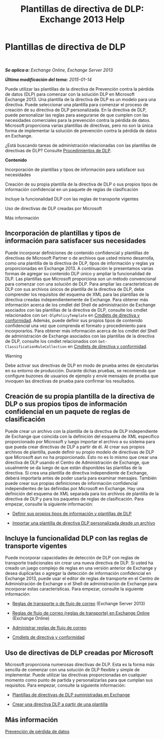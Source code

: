 ﻿---
title: 'Plantillas de directiva de DLP: Exchange 2013 Help'
TOCTitle: Plantillas de directiva de DLP
ms:assetid: c7b1a8e4-30d9-4409-85c5-f85ae023737d
ms:mtpsurl: https://technet.microsoft.com/es-es/library/JJ657730(v=EXCHG.150)
ms:contentKeyID: 49895902
ms.date: 04/23/2018
mtps_version: v=EXCHG.150
ms.translationtype: HT
---

# Plantillas de directiva de DLP

 

_**Se aplica a:** Exchange Online, Exchange Server 2013_

_**Última modificación del tema:** 2015-01-14_

Puede utilizar las plantillas de la directiva de Prevención contra la pérdida de datos (DLP) para comenzar con la solución DLP en Microsoft Exchange 2013. Una plantilla de la directiva de DLP es un modelo para una directiva. Puede seleccionar una plantilla para comenzar el proceso de creación de su directiva de DLP personalizada. En la directiva de DLP, puede personalizar las reglas para asegurarse de que cumplen con las necesidades comerciales para la prevención contra la pérdida de datos. Microsoft proporciona varias plantillas de directivas, pero no son la única forma de implementar la solución de prevención contra la pérdida de datos en Exchange.

¿Está buscando tareas de administración relacionadas con las plantillas de directivas de DLP? Consulte [Procedimientos de DLP](dlp-procedures-exchange-2013-help.md).

**Contenido**

Incorporación de plantillas y tipos de información para satisfacer sus necesidades

Creación de su propia plantilla de la directiva de DLP o sus propios tipos de información confidencial en un paquete de reglas de clasificación

Incluye la funcionalidad DLP con las reglas de transporte vigentes

Uso de directivas de DLP creadas por Microsoft

Más información

## Incorporación de plantillas y tipos de información para satisfacer sus necesidades

Puede incorporar definiciones de contenido confidencial y plantillas de directivas de Microsoft Partner o de archivos que usted mismo desarrolla, como una plantilla de la directiva de DLP, tipos de información y reglas ya proporcionadas en Exchange 2013. A continuación le presentamos varias formas de agregar su contenido DLP único y ampliar la funcionalidad de DLP. Las plantillas que Microsoft proporciona son un método convencional para comenzar con una solución de DLP. Para ampliar las características de DLP con sus archivos únicos de plantilla de la directiva de DLP, debe comprender los requisitos del esquema de XML para las plantillas de la directiva creadas independientemente de Exchange. Para obtener más información acerca de los cmdlet del Shell de administración de Exchange asociados con las plantillas de la directiva de DLP, consulte los cmdlet relacionados con `Get-DlpPolicyTemplate` en [Cmdlets de directiva y conformidad](https://technet.microsoft.com/es-es/library/dd298082\(v=exchg.150\)). Además, puede definir sus propios tipos de contenido confidencial una vez que comprenda el formato y procedimiento para incorporarlos. Para obtener más información acerca de los cmdlet del Shell de administración de Exchange asociados con las plantillas de la directiva de DLP, consulte los cmdlet relacionados con `Get-ClassificationRuleCollection` en [Cmdlets de directiva y conformidad](https://technet.microsoft.com/es-es/library/dd298082\(v=exchg.150\)).


> [!WARNING]
> Debe activar sus directivas de DLP en modo de prueba antes de ejecutarlas en su entorno de producción. Durante dichas pruebas, se recomienda que configure buzones de usuarios de ejemplo y envíe mensajes de prueba que invoquen las directivas de prueba para confirmar los resultados.



## Creación de su propia plantilla de la directiva de DLP o sus propios tipos de información confidencial en un paquete de reglas de clasificación

Puede crear un archivo con la plantilla de la directiva de DLP independiente de Exchange que coincida con la definición del esquema de XML específico proporcionado por Microsoft y luego importar el archivo a su sistema para que pueda crear directivas de DLP a partir de él. Al crear sus propios archivos de plantilla, puede definir su propio modelo de directivas de DLP que Microsoft aun no ha proporcionado. Esto no es lo mismo que crear una directiva de DLP usando el Centro de Administración de Exchange, que usualmente se da luego de que están disponibles las plantillas de la directiva. Si crea una plantilla de directiva independiente de Exchange, deberá importarla antes de poder usarla para examinar mensajes. También puede crear sus propias definiciones de información confidencial independientes de las definidas por Microsoft en Exchange. Hay una definición del esquema de XML separada para los archivos de plantilla de la directiva de DLP y para los paquetes de reglas de clasificación. Para empezar, consulte la siguiente información:

  -  [Definir sus propios tipos de información y plantillas de DLP](define-your-own-dlp-templates-and-information-types-exchange-2013-help.md)

  -  [Importar una plantilla de directiva DLP personalizada desde un archivo](import-a-custom-dlp-policy-template-from-a-file-exchange-2013-help.md)

## Incluye la funcionalidad DLP con las reglas de transporte vigentes

Puede incorporar capacidades de detección de DLP con reglas de transporte tradicionales sin crear una nueva directiva de DLP. Si usted ha creado un juego complejo de reglas en una versión anterior de Exchange y desea duplicarlas o agregar la detección de información confidencial en Exchange 2013, puede usar el editor de reglas de transporte en el Centro de Administración de Exchange o el Shell de administración de Exchange para incorporar estas características. Para empezar, consulte la siguiente información:

  -  [Reglas de transporte o de flujo de correo](mail-flow-rules-transport-rules-in-exchange-2013-exchange-2013-help.md) (Exchange Server 2013)

  -  [Reglas de flujo de correo (reglas de transporte) en Exchange Online](https://technet.microsoft.com/es-es/library/jj919238\(v=exchg.150\)) (Exchange Online)

  -  [Administrar reglas de flujo de correo](https://docs.microsoft.com/es-es/exchange/security-and-compliance/mail-flow-rules/manage-mail-flow-rules)
    
  -  [Cmdlets de directiva y conformidad](https://technet.microsoft.com/es-es/library/dd298082\(v=exchg.150\))

## Uso de directivas de DLP creadas por Microsoft

Microsoft proporciona numerosas directivas de DLP. Esta es la forma más sencilla de comenzar con una solución de DLP flexible y simple de implementar. Puede utilizar las directivas proporcionadas en cualquier momento como punto de partida y personalizarlas para que cumplan sus requisitos. Para empezar, consulte la siguiente información:

  - [Plantillas de directivas de DLP suministradas en Exchange](https://docs.microsoft.com/es-es/exchange/security-and-compliance/data-loss-prevention/dlp-policy-templates)

  - [Crear una directiva DLP a partir de una plantilla](https://docs.microsoft.com/es-es/exchange/security-and-compliance/data-loss-prevention/create-dlp-policy-from-template)

## Más información

[Prevención de pérdida de datos](https://docs.microsoft.com/es-es/exchange/security-and-compliance/data-loss-prevention/data-loss-prevention)

